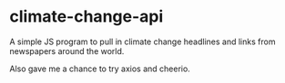 # climate-change-api

A simple JS program to pull in climate change headlines and links from newspapers around the world.

Also gave me a chance to try axios and cheerio.
